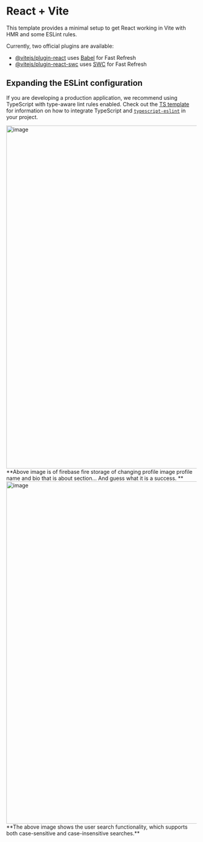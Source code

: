 # React + Vite

This template provides a minimal setup to get React working in Vite with HMR and some ESLint rules.

Currently, two official plugins are available:

- [@vitejs/plugin-react](https://github.com/vitejs/vite-plugin-react/blob/main/packages/plugin-react) uses [Babel](https://babeljs.io/) for Fast Refresh
- [@vitejs/plugin-react-swc](https://github.com/vitejs/vite-plugin-react/blob/main/packages/plugin-react-swc) uses [SWC](https://swc.rs/) for Fast Refresh

## Expanding the ESLint configuration

If you are developing a production application, we recommend using TypeScript with type-aware lint rules enabled. Check out the [TS template](https://github.com/vitejs/vite/tree/main/packages/create-vite/template-react-ts) for information on how to integrate TypeScript and [`typescript-eslint`](https://typescript-eslint.io) in your project.

<img width="1919" height="908" alt="image" src="https://github.com/user-attachments/assets/5001fe4f-5e3a-46d1-972e-2a15ea497558" />
**Above image is of firebase fire storage of changing profile image profile name and bio that is about section... And guess what it is a success.
**
<img width="1915" height="906" alt="image" src="https://github.com/user-attachments/assets/10804ffd-6c94-44b6-8e8a-17c26f7bb509" />
**The above image shows the user search functionality, which supports both case-sensitive and case-insensitive searches.**
